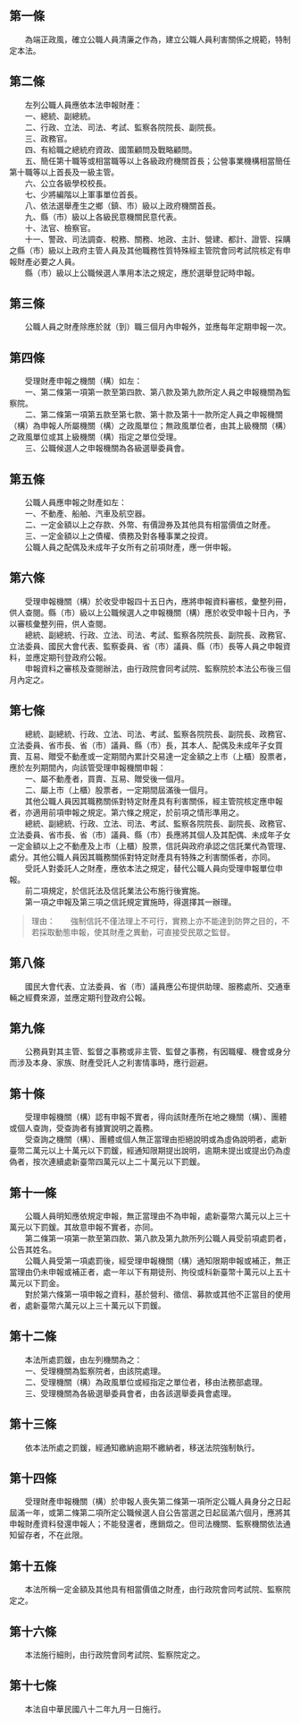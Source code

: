 第一條 
-------
　　為端正政風，確立公職人員清廉之作為，建立公職人員利害關係之規範，特制定本法。  


第二條 
-------
　　左列公職人員應依本法申報財產：  
　　一、總統、副總統。  
　　二、行政、立法、司法、考試、監察各院院長、副院長。  
　　三、政務官。  
　　四、有給職之總統府資政、國策顧問及戰略顧問。  
　　五、簡任第十職等或相當職等以上各級政府機關首長；公營事業機構相當簡任第十職等以上首長及一級主管。  
　　六、公立各級學校校長。  
　　七、少將編階以上軍事單位首長。  
　　八、依法選舉產生之鄉（鎮、市）級以上政府機關首長。  
　　九、縣（市）級以上各級民意機關民意代表。  
　　十、法官、檢察官。  
　　十一、警政、司法調查、稅務、關務、地政、主計、營建、都計、證管、採購之縣（市）級以上政府主管人員及其他職務性質特殊經主管院會同考試院核定有申報財產必要之人員。  
　　縣（市）級以上公職候選人準用本法之規定，應於選舉登記時申報。  


第三條 
-------
　　公職人員之財產除應於就（到）職三個月內申報外，並應每年定期申報一次。  


第四條 
-------
　　受理財產申報之機關（構）如左：  
　　一、第二條第一項第一款至第四款、第八款及第九款所定人員之申報機關為監察院。  
　　二、第二條第一項第五款至第七款、第十款及第十一款所定人員之申報機關（構）為申報人所屬機關（構）之政風單位；無政風單位者，由其上級機關（構）之政風單位或其上級機關（構）指定之單位受理。  
　　三、公職候選人之申報機關為各級選舉委員會。  


第五條 
-------
　　公職人員應申報之財產如左：  
　　一、不動產、船舶、汽車及航空器。  
　　二、一定金額以上之存款、外幣、有價證券及其他具有相當價值之財產。  
　　三、一定金額以上之債權、債務及對各種事業之投資。  
　　公職人員之配偶及未成年子女所有之前項財產，應一併申報。  


第六條 
-------
　　受理申報機關（構）於收受申報四十五日內，應將申報資料審核，彙整列冊，供人查閱。縣（市）級以上公職候選人之申報機關（構）應於收受申報十日內，予以審核彙整列冊，供人查閱。  
　　總統、副總統、行政、立法、司法、考試、監察各院院長、副院長、政務官、立法委員、國民大會代表、監察委員、省（市）議員、縣（市）長等人員之申報資料，並應定期刊登政府公報。  
　　申報資料之審核及查閱辦法，由行政院會同考試院、監察院於本法公布後三個月內定之。  


第七條 
-------
　　總統、副總統、行政、立法、司法、考試、監察各院院長、副院長、政務官、立法委員、省市長、省（市）議員、縣（市）長，其本人、配偶及未成年子女買賣、互易、贈受不動產或一定期間內累計交易達一定金額之上市（上櫃）股票者，應於左列期間內，向該管受理申報機關申報：  
　　一、屬不動產者，買賣、互易、贈受後一個月。  
　　二、屬上市（上櫃）股票者，一定期間屆滿後一個月。  
　　其他公職人員因其職務關係對特定財產具有利害關係，經主管院核定應申報者，亦適用前項申報之規定。第六條之規定，於前項之情形準用之。  
　　總統、副總統、行政、立法、司法、考試、監察各院院長、副院長、政務官、立法委員、省市長、省（市）議員、縣（市）長應將其個人及其配偶、未成年子女一定金額以上之不動產及上市（上櫃）股票，信託與政府承認之信託業代為管理、處分。其他公職人員因其職務關係對特定財產具有特殊之利害關係者，亦同。  
　　受託人對委託人之財產，應依本法之規定，替代公職人員向受理申報單位申報。  
　　前二項規定，於信託法及信託業法公布施行後實施。  
　　第一項之申報及第三項之信託規定實施時，得選擇其一辦理。  
> 理由：　　強制信託不僅法理上不可行，實務上亦不能達到防弊之目的，不若採取動態申報，使其財產之異動，可直接受民眾之監督。



第八條 
-------
　　國民大會代表、立法委員、省（市）議員應公布提供助理、服務處所、交通車輛之經費來源，並應定期刊登政府公報。  


第九條 
-------
　　公務員對其主管、監督之事務或非主管、監督之事務，有因職權、機會或身分而涉及本身、家族、財產受託人之利害情事時，應行迴避。  


第十條 
-------
　　受理申報機關（構）認有申報不實者，得向該財產所在地之機關（構）、團體或個人查詢，受查詢者有據實說明之義務。  
　　受查詢之機關（構）、團體或個人無正當理由拒絕說明或為虛偽說明者，處新臺幣二萬元以上十萬元以下罰鍰，經通知限期提出說明，逾期未提出或提出仍為虛偽者，按次連續處新臺幣四萬元以上二十萬元以下罰鍰。  


第十一條 
---------
　　公職人員明知應依規定申報，無正當理由不為申報，處新臺幣六萬元以上三十萬元以下罰鍰。其故意申報不實者，亦同。  
　　第二條第一項第一款至第四款、第八款及第九款所列公職人員受前項處罰者，公告其姓名。  
　　公職人員受第一項處罰後，經受理申報機關（構）通知限期申報或補正，無正當理由仍未申報或補正者，處一年以下有期徒刑、拘役或科新臺幣十萬元以上五十萬元以下罰金。  
　　對於第六條第一項申報之資料，基於營利、徵信、募款或其他不正當目的使用者，處新臺幣六萬元以上三十萬元以下罰鍰。  


第十二條 
---------
　　本法所處罰鍰，由左列機關為之：  
　　一、受理機關為監察院者，由該院處理。  
　　二、受理機關（構）為政風單位或經指定之單位者，移由法務部處理。  
　　三、受理機關為各級選舉委員會者，由各該選舉委員會處理。  


第十三條 
---------
　　依本法所處之罰鍰，經通知繳納逾期不繳納者，移送法院強制執行。  


第十四條 
---------
　　受理財產申報機關（構）於申報人喪失第二條第一項所定公職人員身分之日起屆滿一年，或第二條第二項所定公職候選人自公告當選之日起屆滿六個月，應將其申報財產資料發還申報人；不能發還者，應銷燬之。但司法機關、監察機關依法通知留存者，不在此限。  


第十五條 
---------
　　本法所稱一定金額及其他具有相當價值之財產，由行政院會同考試院、監察院定之。  


第十六條 
---------
　　本法施行細則，由行政院會同考試院、監察院定之。  


第十七條 
---------
　　本法自中華民國八十二年九月一日施行。